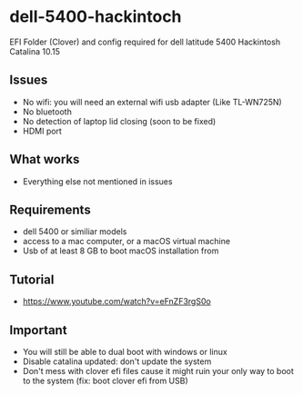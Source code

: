 # dell-5400-hackintoch

EFI Folder (Clover) and config required for dell latitude 5400 Hackintosh Catalina 10.15

## Issues

- No wifi: you will need an external wifi usb adapter (Like TL-WN725N)
- No bluetooth
- No detection of laptop lid closing (soon to be fixed)
- HDMI port

## What works

- Everything else not mentioned in issues

## Requirements

- dell 5400 or similiar models
- access to a mac computer, or a macOS virtual machine
- Usb of at least 8 GB to boot macOS installation from

## Tutorial

- https://www.youtube.com/watch?v=eFnZF3rgS0o

## Important

- You will still be able to dual boot with windows or linux 
- Disable catalina updated: don't update the system
- Don't mess with clover efi files cause it might ruin your only way to boot to the system (fix: boot clover efi from USB)

